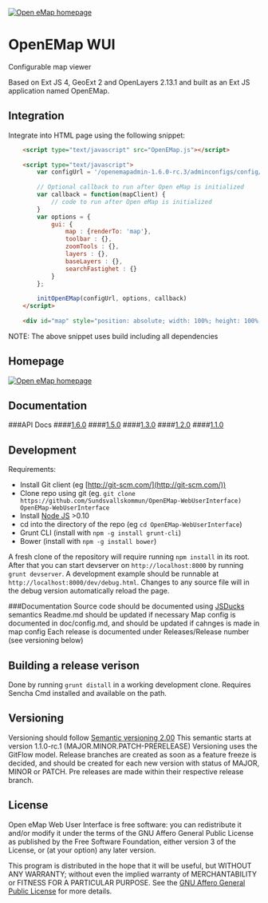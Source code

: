 <a href="http://oemap.org"><img alt="Open eMap homepage" src="http://oemap.org/images/logo.png"></a>
# OpenEMap WUI

Configurable map viewer

Based on Ext JS 4, GeoExt 2 and OpenLayers 2.13.1 and built as an Ext JS application named OpenEMap.

## Integration

Integrate into HTML page using the following snippet:

```html
    <script type="text/javascript" src="OpenEMap.js"></script>
    
    <script type="text/javascript">
		var configUrl = '/openemapadmin-1.6.0-rc.3/adminconfigs/config/' + id;
		
		// Optional callback to run after Open eMap is initialized
		var callback = function(mapClient) { 
			// code to run after Open eMap is initialized
		}
		var options = {
			gui: {
				map : {renderTo: 'map'},
				toolbar : {},
				zoomTools : {},
				layers : {},
				baseLayers : {},
				searchFastighet : {}
			}
		};
		
		initOpenEMap(configUrl, options, callback)
    </script>
    
	<div id="map" style="position: absolute; width: 100%; height: 100%;" class="popup"></div>
```

NOTE: The above snippet uses build including all dependencies

## Homepage
<a href="http://oemap.org"><img alt="Open eMap homepage" src="http://oemap.org/images/logo.png"></a>

## Documentation
###API Docs 
####[1.6.0](http://oemap.org/doc/OpenEMapWebUserInterface/1.6.0/)
####[1.5.0](http://oemap.org/doc/OpenEMapWebUserInterface/1.5.0/)
####[1.3.0](http://oemap.org/doc/OpenEMapWebUserInterface/1.3.0/)
####[1.2.0](http://oemap.org/doc/OpenEMapWebUserInterface/1.2.0/)
####[1.1.0](http://oemap.org/doc/OpenEMapWebUserInterface/1.1.0/)

## Development

Requirements:

* Install Git client (eg [http://git-scm.com/](http://git-scm.com/))
* Clone repo using git (eg. `git clone https://github.com/Sundsvallskommun/OpenEMap-WebUserInterface) OpenEMap-WebUserInterface` 
* Install [Node JS](https://nodejs.org/) >0.10 
* cd into the directory of the repo (eg `cd OpenEMap-WebUserInterface`)
* Grunt CLI (install with `npm -g install grunt-cli`)
* Bower (install with `npm -g install bower`)

A fresh clone of the repository will require running `npm install` in its root. After that you can start devserver on `http://localhost:8000` by running `grunt devserver`. A development example should be runnable at `http://localhost:8000/dev/debug.html`. Changes to any source file will in the debug version automatically reload the page.

###Documentation
Source code should be documented using [JSDucks](https://github.com/senchalabs/jsduck/wiki) semantics
Readme.md should be updated if necessary
Map config is documented in doc/config.md, and should be updated if cahnges is made in map config
Each release is documented under Releases/Release number (see versioning below) 

## Building a release verison

Done by running `grunt distall` in a working development clone. Requires Sencha Cmd installed and available on the path.

## Versioning

Versioning should follow [Semantic versioning 2.00](http://semver.org/)
This semantic starts at version 1.1.0-rc.1 (MAJOR.MINOR.PATCH-PRERELEASE)
Versioning uses the GitFlow model. Release branches are created as soon as a feature freeze is decided, and should be created for each new version with status of MAJOR, MINOR or PATCH. Pre releases are made within their respective release branch.

## License

Open eMap Web User Interface is free software: you can redistribute it and/or modify it under the terms of the GNU Affero General Public License as published by the Free Software Foundation, either version 3 of the License, or (at your option) any later version.

This program is distributed in the hope that it will be useful, but WITHOUT ANY WARRANTY; without even the implied warranty of MERCHANTABILITY or FITNESS FOR A PARTICULAR PURPOSE.  See the [GNU Affero General Public License](http://www.gnu.org/licenses/agpl-3.0.html) for more details.
